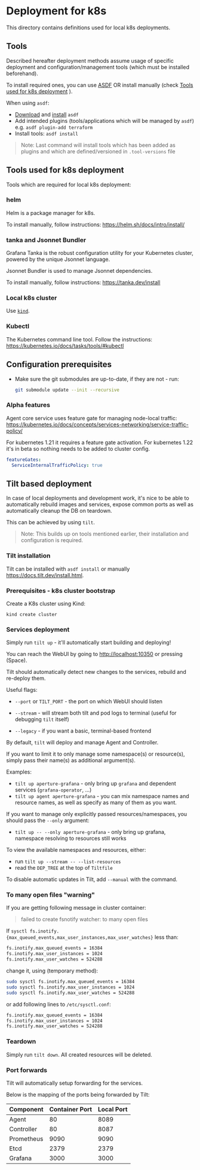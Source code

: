 # Deployment for k8s

This directory contains definitions used for local k8s deployments.

## Tools

Described hereafter deployment methods assume usage of specific deployment and configuration/management tools (which must be installed beforehand).

To install required ones, you can use [ASDF](https://asdf-vm.com/) OR install manually (check [Tools used for k8s deployment](#tools-used-for-k8s-deployment) ).

When using `asdf`:

- [Download](https://asdf-vm.com/guide/getting-started.html#_2-download-asdf) and [install](https://asdf-vm.com/guide/getting-started.html#_3-install-asdf) `asdf`
- Add intended plugins (tools/applications which will be managed by `asdf`) e.g. `asdf plugin-add terraform`
- Install tools: `asdf install`

> Note:
> Last command will install tools which has been added as plugins and which are defined/versioned in `.tool-versions` file

## Tools used for k8s deployment

Tools which are required for local k8s deployment:

### helm

Helm is a package manager for k8s.

To install manually, follow instructions: <https://helm.sh/docs/intro/install/>

### tanka and Jsonnet Bundler

Grafana Tanka is the robust configuration utility for your Kubernetes cluster,
powered by the unique Jsonnet language.

Jsonnet Bundler is used to manage Jsonnet dependencies.

To install manually, follow instructions: <https://tanka.dev/install>

### Local k8s cluster

Use [`kind`](https://kind.sigs.k8s.io/docs/user/quick-start/).

### Kubectl

The Kubernetes command line tool.
Follow the instructions: <https://kubernetes.io/docs/tasks/tools/#kubectl>

## Configuration prerequisites

- Make sure the git submodules are up-to-date, if they are not - run:

  ```bash
  git submodule update --init --recursive
  ```

### Alpha features

Agent core service uses feature gate for managing node-local traffic: <https://kubernetes.io/docs/concepts/services-networking/service-traffic-policy/>

For kubernetes 1.21 it requires a feature gate activation. For kubernetes 1.22 it's in beta so nothing needs to be added to cluster config.

```yaml
featureGates:
  ServiceInternalTrafficPolicy: true
```

## Tilt based deployment

In case of local deployments and development work,
it's nice to be able to automatically rebuild images and services,
expose common ports as well as automatically cleanup the DB on teardown.

This can be achieved by using `tilt`.

> Note:
> This builds up on tools mentioned earlier,
> their installation and configuration is required.

### Tilt installation

Tilt can be installed with `asdf install` or manually <https://docs.tilt.dev/install.html>.

### Prerequisites - k8s cluster bootstrap

Create a K8s cluster using Kind:

```
kind create cluster
```

### Services deployment

Simply run `tilt up` - it'll automatically start building and deploying!

You can reach the WebUI by going to <http://localhost:10350> or pressing (Space).

Tilt should automatically detect new changes to the services,
rebuild and re-deploy them.

Useful flags:

- `--port` or `TILT_PORT` - the port on which WebUI should listen

- `--stream` - will stream both tilt and pod logs to terminal
  (useful for debugging `tilt` itself)

- `--legacy` - if you want a basic, terminal-based frontend

By default, `tilt` will deploy and manage Agent and Controller.

If you want to limit it to only manage some namespace(s) or resource(s),
simply pass their name(s) as additional argument(s).

Examples:

- `tilt up aperture-grafana` - only bring up `grafana` and dependent services (`grafana-operator`, ...)
- `tilt up agent aperture-grafana` - you can mix namespace names and resource names,
  as well as specify as many of them as you want.

If you want to manage only explicitly passed resources/namespaces,
you should pass the `--only` argument:

- `tilt up -- --only aperture-grafana` - only bring up grafana,
  namespace resolving to resources still works

To view the available namespaces and resources, either:

- run `tilt up --stream -- --list-resources`
- read the `DEP_TREE` at the top of `Tiltfile`

To disable automatic updates in Tilt, add `--manual` with the command.

### To many open files "warning"

If you are getting following message in cluster container:

> failed to create fsnotify watcher: to many open files

If `sysctl fs.inotify.{max_queued_events,max_user_instances,max_user_watches}` less than:

```bash
fs.inotify.max_queued_events = 16384
fs.inotify.max_user_instances = 1024
fs.inotify.max_user_watches = 524288
```

change it, using (temporary method):

```bash
sudo sysctl fs.inotify.max_queued_events = 16384
sudo sysctl fs.inotify.max_user_instances = 1024
sudo sysctl fs.inotify.max_user_watches = 524288
```

or add following lines to `/etc/sysctl.conf`:

```bash
fs.inotify.max_queued_events = 16384
fs.inotify.max_user_instances = 1024
fs.inotify.max_user_watches = 524288
```

### Teardown

Simply run `tilt down`. All created resources will be deleted.

### Port forwards

Tilt will automatically setup forwarding for the services.

Below is the mapping of the ports being forwarded by Tilt:

| Component  | Container Port | Local Port |
| ---------- | -------------- | ---------- |
| Agent      | 80             | 8089       |
| Controller | 80             | 8087       |
| Prometheus | 9090           | 9090       |
| Etcd       | 2379           | 2379       |
| Grafana    | 3000           | 3000       |
